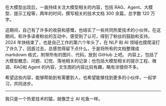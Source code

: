 
在大模型出现后，一直持续关注大模型相关的内容，包括 RAG、Agent、大模型、提示工程等，两年的时间，撰写相关的技术文档 300 余篇，总字数 120 万字。




这期间，自己有了许多的收获和感慨，也结实了一些共同热爱技术的小伙伴。在这期间，和许多读者粉丝的互动中，感受到了认可，得到了粉丝的鼓励和支持。
2024 年快结束了，也是自己工作的第六个年头了，在 NLP 和 AI 领域也摸爬滚打了许久了，回首过去，总感觉得留下点什么，于是将所有的文档整理成 markdown 格式，附带所有的图片、代码，放到 GitHub 上吧。
内容上，包括了大模型概念、问题、幻觉、落地相关的记录；也包括大模型相关的提示工程、微调、RAG和 Agent 的内容，文生图的内容比较有趣，略有涉猎但不多。

希望这些内容，能够帮助到有需要到人，也希望能够找到更多的小伙伴，一起学习，共同进步。

------

我只是一个热爱技术的猿，就像芝士 AI 吃鱼一样。

